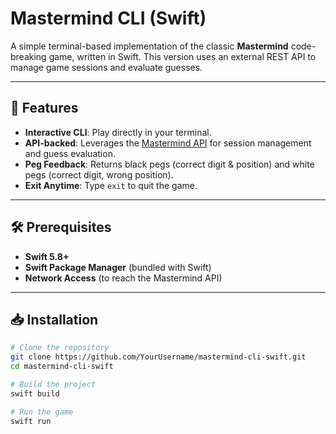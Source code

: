 
# Mastermind CLI (Swift)

A simple terminal-based implementation of the classic **Mastermind** code-breaking game, written in Swift. This version uses an external REST API to manage game sessions and evaluate guesses.

---

## 🚀 Features

- **Interactive CLI**: Play directly in your terminal.
- **API-backed**: Leverages the [Mastermind API](https://mastermind.darkube.app) for session management and guess evaluation.
- **Peg Feedback**: Returns black pegs (correct digit & position) and white pegs (correct digit, wrong position).
- **Exit Anytime**: Type `exit` to quit the game.

---

## 🛠 Prerequisites

- **Swift 5.8+**  
- **Swift Package Manager** (bundled with Swift)  
- **Network Access** (to reach the Mastermind API)

---

## 📥 Installation

```bash
# Clone the repository
git clone https://github.com/YourUsername/mastermind-cli-swift.git
cd mastermind-cli-swift

# Build the project
swift build

# Run the game
swift run

```
